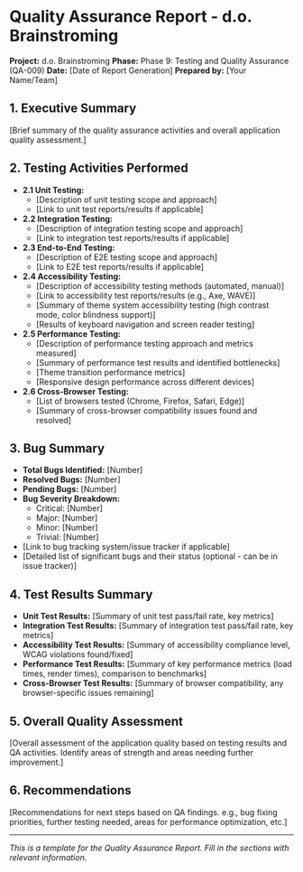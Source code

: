 # Quality Assurance Report - d.o. Brainstroming

**Project:** d.o. Brainstroming
**Phase:** Phase 9: Testing and Quality Assurance (QA-009)
**Date:** [Date of Report Generation]
**Prepared by:** [Your Name/Team]

## 1. Executive Summary
[Brief summary of the quality assurance activities and overall application quality assessment.]

## 2. Testing Activities Performed
- **2.1 Unit Testing:**
  - [Description of unit testing scope and approach]
  - [Link to unit test reports/results if applicable]
- **2.2 Integration Testing:**
  - [Description of integration testing scope and approach]
  - [Link to integration test reports/results if applicable]
- **2.3 End-to-End Testing:**
  - [Description of E2E testing scope and approach]
  - [Link to E2E test reports/results if applicable]
- **2.4 Accessibility Testing:**
  - [Description of accessibility testing methods (automated, manual)]
  - [Link to accessibility test reports/results (e.g., Axe, WAVE)]
  - [Summary of theme system accessibility testing (high contrast mode, color blindness support)]
  - [Results of keyboard navigation and screen reader testing]
- **2.5 Performance Testing:**
  - [Description of performance testing approach and metrics measured]
  - [Summary of performance test results and identified bottlenecks]
  - [Theme transition performance metrics]
  - [Responsive design performance across different devices]
- **2.6 Cross-Browser Testing:**
  - [List of browsers tested (Chrome, Firefox, Safari, Edge)]
  - [Summary of cross-browser compatibility issues found and resolved]

## 3. Bug Summary
- **Total Bugs Identified:** [Number]
- **Resolved Bugs:** [Number]
- **Pending Bugs:** [Number]
- **Bug Severity Breakdown:**
  - Critical: [Number]
  - Major: [Number]
  - Minor: [Number]
  - Trivial: [Number]
- [Link to bug tracking system/issue tracker if applicable]
- [Detailed list of significant bugs and their status (optional - can be in issue tracker)]

## 4. Test Results Summary
- **Unit Test Results:** [Summary of unit test pass/fail rate, key metrics]
- **Integration Test Results:** [Summary of integration test pass/fail rate, key metrics]
- **Accessibility Test Results:** [Summary of accessibility compliance level, WCAG violations found/fixed]
- **Performance Test Results:** [Summary of key performance metrics (load times, render times), comparison to benchmarks]
- **Cross-Browser Test Results:** [Summary of browser compatibility, any browser-specific issues remaining]

## 5. Overall Quality Assessment
[Overall assessment of the application quality based on testing results and QA activities.
 Identify areas of strength and areas needing further improvement.]

## 6. Recommendations
[Recommendations for next steps based on QA findings.
 e.g., bug fixing priorities, further testing needed, areas for performance optimization, etc.]

---
*This is a template for the Quality Assurance Report. Fill in the sections with relevant information.*
